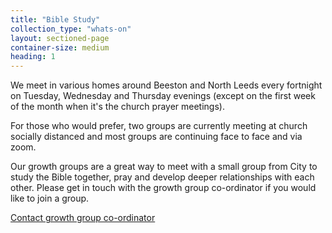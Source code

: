 ```yaml
---
title: "Bible Study"
collection_type: "whats-on"
layout: sectioned-page
container-size: medium
heading: 1
---
```


We meet in various homes around Beeston and North Leeds every fortnight on Tuesday, Wednesday and Thursday evenings (except on the first week of the month when it's the church prayer meetings). 

For those who would prefer, two groups are currently meeting at church socially distanced and most groups are continuing face to face and via zoom.

Our growth groups are a great way to meet with a small group from City to study the Bible together, pray and develop deeper relationships with each other. Please get in touch with the growth group co-ordinator if you would like to join a group.

<div class="text-center">
  <a class="button accent-button" href="https://www.uccf.org.uk/christian-unions">Contact growth group co-ordinator</a>
</div>
